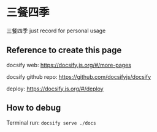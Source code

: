 # 三餐四季

三餐四季
just record for personal usage

## Reference to create this page
docsify web: https://docsify.js.org/#/more-pages

docsify github repo: https://github.com/docsifyjs/docsify

deploy: https://docsify.js.org/#/deploy

## How to debug
Terminal run: 
`docsify serve ./docs`